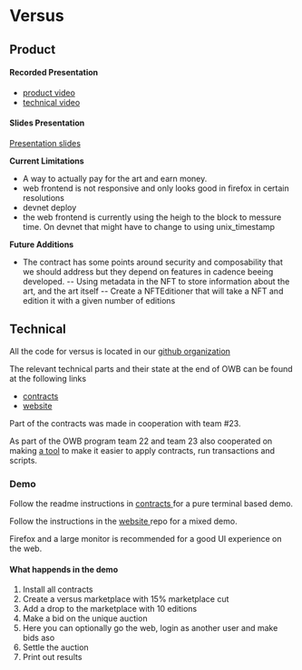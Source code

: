 # Versus

## Product


#### Recorded Presentation

- [product video](https://www.youtube.com/watch?v=zv5lMRjC73s&feature=youtu.be)
- [technical video](https://www.youtube.com/watch?v=vr2Zo0hrkH0&feature=youtu.be)

#### Slides Presentation

[Presentation slides](https://docs.google.com/presentation/d/17ykvt8j9A9icMgjL_CH7cyPbWp4j15QwNtRkQOmR0Dc/edit?usp=sharing)

**Current Limitations**

- A way to actually pay for the art and earn money.
- web frontend is not responsive and only looks good in firefox in certain resolutions
- devnet deploy
- the web frontend is currently using the heigh to the block to messure time. On devnet that might have to change to using unix_timestamp


**Future Additions**

- The contract has some points around security and composability that we should address but they depend on features in cadence beeing developed.
 -- Using metadata in the NFT to store information about the art, and the art itself
 -- Create a NFTEditioner that will take a NFT and edition it with a given number of editions

## Technical

All the code for versus is located in our [github organization](https://github.com/versus-flow)

The relevant technical parts and their state at the end of OWB can be found at the following links

 - [ contracts ](https://github.com/versus-flow/auction-flow-contract/tree/OWB)
 - [ website ](https://github.com/versus-flow/versus-action-website/tree/OWB)

Part of the contracts was made in cooperation with team #23.

As part of the OWB program team 22 and team 23 also cooperated on making [a tool](https://github.com/versus-flow/go-flow-tooling) to make it easier to apply contracts, run transactions and scripts. 

### Demo

Follow the readme instructions in 
[ contracts ](https://github.com/versus-flow/auction-flow-contract/tree/OWB) for a pure terminal based demo. 

Follow the instructions in the 
[ website ](https://github.com/versus-flow/versus-action-website/tree/OWB) repo for a mixed demo. 

Firefox and a large monitor is recommended for a good UI experience on the web.

#### What happends in the demo

1. Install all contracts
2. Create a versus marketplace with 15% marketplace cut
3. Add a drop to the marketplace with 10 editions
4. Make a bid on the unique auction
5. Here you can optionally go the web, login as another user and make bids aso
6. Settle the auction
7. Print out results


